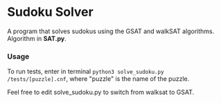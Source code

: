 # Sudoku Solver

A program that solves sudokus using the GSAT and walkSAT algorithms. Algorithm in **SAT.py**.

### Usage
To run tests, enter in terminal `python3 solve_sudoku.py /tests/[puzzle].cnf`, where "puzzle" is the name of the puzzle.

Feel free to edit solve_sudoku.py to switch from walksat to GSAT.
